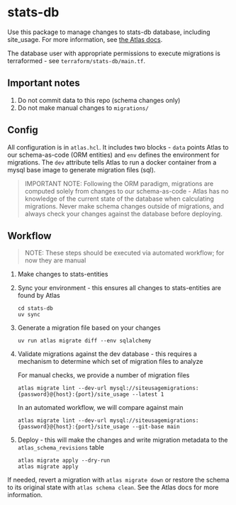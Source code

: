 # stats-db
Use this package to manage changes to stats-db database, including site_usage. For more information, see [the Atlas docs](https://atlasgo.io/guides/orms/sqlalchemy).

The database user with appropriate permissions to execute migrations is terraformed - see `terraform/stats-db/main.tf`.

## Important notes

1. Do not commit data to this repo (schema changes only)
1. Do not make manual changes to `migrations/`

## Config
All configuration is in `atlas.hcl`. It includes two blocks - `data` points Atlas to our schema-as-code (ORM entities) and  `env` defines the environment for migrations. The `dev` attribute tells Atlas to run a docker container from a mysql base image to generate migration files (sql).

> IMPORTANT NOTE: Following the ORM paradigm, migrations are computed solely from changes to our schema-as-code - Atlas has no knowledge of the current state of the database when calculating migrations. Never make schema changes outside of migrations, and always check your changes against the database before deploying.

## Workflow
> NOTE: These steps should be executed via automated workflow; for now they are manual
1. Make changes to stats-entities
1. Sync your environment - this ensures all changes to stats-entities are found by Atlas
    ```
    cd stats-db
    uv sync
    ```
1. Generate a migration file based on your changes
    ```
    uv run atlas migrate diff --env sqlalchemy
    ```
1. Validate migrations against the dev database - this requires a mechanism to determine which set of migration files to analyze
    
    For manual checks, we provide a number of migration files
    ```
    atlas migrate lint --dev-url mysql://siteusagemigrations:{password}@{host}:{port}/site_usage --latest 1
    ```
    In an automated workflow, we will compare against main
    ```
    atlas migrate lint --dev-url mysql://siteusagemigrations:{password}@{host}:{port}/site_usage --git-base main
    ```
1. Deploy - this will make the changes and write migration metadata to the `atlas_schema_revisions` table
    ```
    atlas migrate apply --dry-run
    atlas migrate apply
    ```

If needed, revert a migration with `atlas migrate down` or restore the schema to its original state with `atlas schema clean`. See the Atlas docs for more information.
